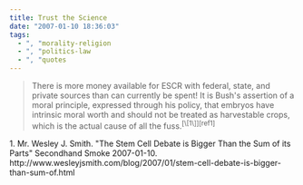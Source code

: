 ```yaml
---
title: Trust the Science
date: "2007-01-10 18:36:03"
tags:
  - ", "morality-religion
  - ", "politics-law
  - ", "quotes
---
```

<blockquote markdown="1">There is more money available for ESCR with federal, state, and private sources than can currently be spent! It is Bush's assertion of a moral principle, expressed through his policy, that embryos have intrinsic moral worth and should not be treated as harvestable crops, which is the actual cause of all the fuss.<sup>[\[1\]][ref1]</blockquote>

<div markdown="1" class="postrefs">
1. Mr. Wesley J. Smith.  "The Stem Cell Debate is Bigger Than the Sum of its Parts" Secondhand Smoke 2007-01-10.  http://www.wesleyjsmith.com/blog/2007/01/stem-cell-debate-is-bigger-than-sum-of.html
</div>

[ref1]: http://www.wesleyjsmith.com/blog/2007/01/stem-cell-debate-is-bigger-than-sum-of.html "The Stem Cell Debate is Bigger Than the Sum of its Parts"

